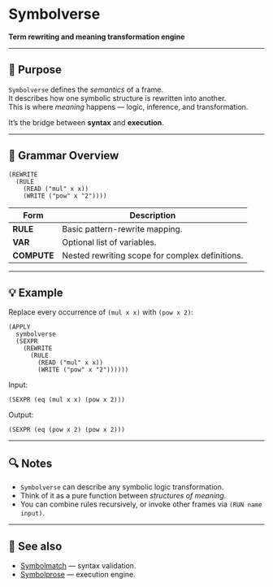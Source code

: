 # Symbolverse

**Term rewriting and meaning transformation engine**

---

## 🧩 Purpose

`Symbolverse` defines the *semantics* of a frame.  
It describes how one symbolic structure is rewritten into another.  
This is where *meaning* happens — logic, inference, and transformation.

It’s the bridge between **syntax** and **execution**.

---

## 📘 Grammar Overview

```
(REWRITE
  (RULE
    (READ ("mul" x x))
    (WRITE ("pow" x "2"))))
````

| Form        | Description                                     |
| ----------- | ----------------------------------------------- |
| **RULE**    | Basic pattern-rewrite mapping.                  |
| **VAR**     | Optional list of variables.                     |
| **COMPUTE** | Nested rewriting scope for complex definitions. |

---

## 💡 Example

Replace every occurrence of `(mul x x)` with `(pow x 2)`:

```
(APPLY
  symbolverse
  (SEXPR
    (REWRITE
      (RULE
        (READ ("mul" x x))
        (WRITE ("pow" x "2"))))))
```

Input:

```
(SEXPR (eq (mul x x) (pow x 2)))
```

Output:

```
(SEXPR (eq (pow x 2) (pow x 2)))
```

---

## 🔍 Notes

* `Symbolverse` can describe any symbolic logic transformation.
* Think of it as a pure function between *structures of meaning*.
* You can combine rules recursively, or invoke other frames via `(RUN name input)`.

---

## 📘 See also

* [Symbolmatch](symbolmatch.md) — syntax validation.
* [Symbolprose](symbolprose.md) — execution engine.

